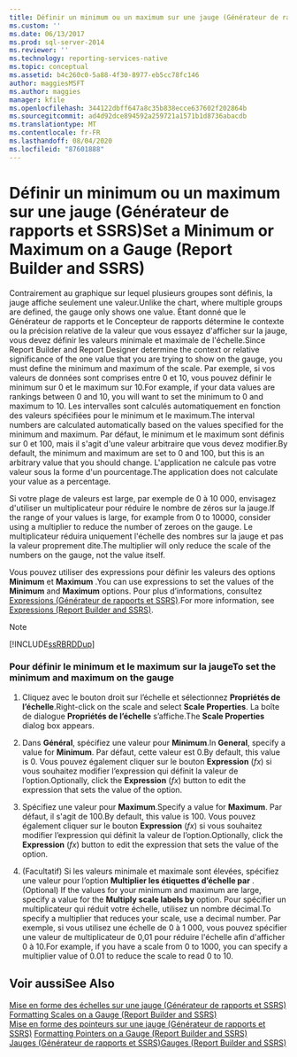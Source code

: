 ```yaml
---
title: Définir un minimum ou un maximum sur une jauge (Générateur de rapports et SSRS) | Microsoft Docs
ms.custom: ''
ms.date: 06/13/2017
ms.prod: sql-server-2014
ms.reviewer: ''
ms.technology: reporting-services-native
ms.topic: conceptual
ms.assetid: b4c260c0-5a88-4f30-8977-eb5cc78fc146
author: maggiesMSFT
ms.author: maggies
manager: kfile
ms.openlocfilehash: 344122dbff647a8c35b838ecce637602f202864b
ms.sourcegitcommit: ad4d92dce894592a259721a1571b1d8736abacdb
ms.translationtype: MT
ms.contentlocale: fr-FR
ms.lasthandoff: 08/04/2020
ms.locfileid: "87601888"
---
```

# <a name="set-a-minimum-or-maximum-on-a-gauge-report-builder-and-ssrs"></a><span data-ttu-id="46b35-102">Définir un minimum ou un maximum sur une jauge (Générateur de rapports et SSRS)</span><span class="sxs-lookup"><span data-stu-id="46b35-102">Set a Minimum or Maximum on a Gauge (Report Builder and SSRS)</span></span>
  <span data-ttu-id="46b35-103">Contrairement au graphique sur lequel plusieurs groupes sont définis, la jauge affiche seulement une valeur.</span><span class="sxs-lookup"><span data-stu-id="46b35-103">Unlike the chart, where multiple groups are defined, the gauge only shows one value.</span></span> <span data-ttu-id="46b35-104">Étant donné que le Générateur de rapports et le Concepteur de rapports détermine le contexte ou la précision relative de la valeur que vous essayez d'afficher sur la jauge, vous devez définir les valeurs minimale et maximale de l'échelle.</span><span class="sxs-lookup"><span data-stu-id="46b35-104">Since Report Builder and Report Designer determine the context or relative significance of the one value that you are trying to show on the gauge, you must define the minimum and maximum of the scale.</span></span> <span data-ttu-id="46b35-105">Par exemple, si vos valeurs de données sont comprises entre 0 et 10, vous pouvez définir le minimum sur 0 et le maximum sur 10.</span><span class="sxs-lookup"><span data-stu-id="46b35-105">For example, if your data values are rankings between 0 and 10, you will want to set the minimum to 0 and maximum to 10.</span></span> <span data-ttu-id="46b35-106">Les intervalles sont calculés automatiquement en fonction des valeurs spécifiées pour le minimum et le maximum.</span><span class="sxs-lookup"><span data-stu-id="46b35-106">The interval numbers are calculated automatically based on the values specified for the minimum and maximum.</span></span> <span data-ttu-id="46b35-107">Par défaut, le minimum et le maximum sont définis sur 0 et 100, mais il s'agit d'une valeur arbitraire que vous devez modifier.</span><span class="sxs-lookup"><span data-stu-id="46b35-107">By default, the minimum and maximum are set to 0 and 100, but this is an arbitrary value that you should change.</span></span> <span data-ttu-id="46b35-108">L'application ne calcule pas votre valeur sous la forme d'un pourcentage.</span><span class="sxs-lookup"><span data-stu-id="46b35-108">The application does not calculate your value as a percentage.</span></span>  
  
 <span data-ttu-id="46b35-109">Si votre plage de valeurs est large, par exemple de 0 à 10 000, envisagez d'utiliser un multiplicateur pour réduire le nombre de zéros sur la jauge.</span><span class="sxs-lookup"><span data-stu-id="46b35-109">If the range of your values is large, for example from 0 to 10000, consider using a multiplier to reduce the number of zeroes on the gauge.</span></span> <span data-ttu-id="46b35-110">Le multiplicateur réduira uniquement l'échelle des nombres sur la jauge et pas la valeur proprement dite.</span><span class="sxs-lookup"><span data-stu-id="46b35-110">The multiplier will only reduce the scale of the numbers on the gauge, not the value itself.</span></span>  
  
 <span data-ttu-id="46b35-111">Vous pouvez utiliser des expressions pour définir les valeurs des options **Minimum** et **Maximum** .</span><span class="sxs-lookup"><span data-stu-id="46b35-111">You can use expressions to set the values of the **Minimum** and **Maximum** options.</span></span> <span data-ttu-id="46b35-112">Pour plus d’informations, consultez [Expressions &#40;Générateur de rapports et SSRS&#41;](expressions-report-builder-and-ssrs.md).</span><span class="sxs-lookup"><span data-stu-id="46b35-112">For more information, see [Expressions &#40;Report Builder and SSRS&#41;](expressions-report-builder-and-ssrs.md).</span></span>  
  
> [!NOTE]  
>  [!INCLUDE[ssRBRDDup](../../includes/ssrbrddup-md.md)]  
  
### <a name="to-set-the-minimum-and-maximum-on-the-gauge"></a><span data-ttu-id="46b35-113">Pour définir le minimum et le maximum sur la jauge</span><span class="sxs-lookup"><span data-stu-id="46b35-113">To set the minimum and maximum on the gauge</span></span>  
  
1.  <span data-ttu-id="46b35-114">Cliquez avec le bouton droit sur l’échelle et sélectionnez **Propriétés de l’échelle**.</span><span class="sxs-lookup"><span data-stu-id="46b35-114">Right-click on the scale and select **Scale Properties**.</span></span> <span data-ttu-id="46b35-115">La boîte de dialogue **Propriétés de l’échelle** s’affiche.</span><span class="sxs-lookup"><span data-stu-id="46b35-115">The **Scale Properties** dialog box appears.</span></span>  
  
2.  <span data-ttu-id="46b35-116">Dans **Général**, spécifiez une valeur pour **Minimum**.</span><span class="sxs-lookup"><span data-stu-id="46b35-116">In **General**, specify a value for **Minimum**.</span></span> <span data-ttu-id="46b35-117">Par défaut, cette valeur est 0.</span><span class="sxs-lookup"><span data-stu-id="46b35-117">By default, this value is 0.</span></span> <span data-ttu-id="46b35-118">Vous pouvez également cliquer sur le bouton **Expression** (*fx*) si vous souhaitez modifier l’expression qui définit la valeur de l’option.</span><span class="sxs-lookup"><span data-stu-id="46b35-118">Optionally, click the **Expression** (*fx*) button to edit the expression that sets the value of the option.</span></span>  
  
3.  <span data-ttu-id="46b35-119">Spécifiez une valeur pour **Maximum**.</span><span class="sxs-lookup"><span data-stu-id="46b35-119">Specify a value for **Maximum**.</span></span> <span data-ttu-id="46b35-120">Par défaut, il s'agit de 100.</span><span class="sxs-lookup"><span data-stu-id="46b35-120">By default, this value is 100.</span></span> <span data-ttu-id="46b35-121">Vous pouvez également cliquer sur le bouton **Expression** (*fx*) si vous souhaitez modifier l’expression qui définit la valeur de l’option.</span><span class="sxs-lookup"><span data-stu-id="46b35-121">Optionally, click the **Expression** (*fx*) button to edit the expression that sets the value of the option.</span></span>  
  
4.  <span data-ttu-id="46b35-122">(Facultatif) Si les valeurs minimale et maximale sont élevées, spécifiez une valeur pour l’option **Multiplier les étiquettes d’échelle par** .</span><span class="sxs-lookup"><span data-stu-id="46b35-122">(Optional) If the values for your minimum and maximum are large, specify a value for the **Multiply scale labels by** option.</span></span> <span data-ttu-id="46b35-123">Pour spécifier un multiplicateur qui réduit votre échelle, utilisez un nombre décimal.</span><span class="sxs-lookup"><span data-stu-id="46b35-123">To specify a multiplier that reduces your scale, use a decimal number.</span></span> <span data-ttu-id="46b35-124">Par exemple, si vous utilisez une échelle de 0 à 1 000, vous pouvez spécifier une valeur de multiplicateur de 0,01 pour réduire l'échelle afin d'afficher 0 à 10.</span><span class="sxs-lookup"><span data-stu-id="46b35-124">For example, if you have a scale from 0 to 1000, you can specify a multiplier value of 0.01 to reduce the scale to read 0 to 10.</span></span>  
  
## <a name="see-also"></a><span data-ttu-id="46b35-125">Voir aussi</span><span class="sxs-lookup"><span data-stu-id="46b35-125">See Also</span></span>  
 <span data-ttu-id="46b35-126">[Mise en forme des échelles sur une jauge &#40;Générateur de rapports et SSRS&#41;](formatting-scales-on-a-gauge-report-builder-and-ssrs.md) </span><span class="sxs-lookup"><span data-stu-id="46b35-126">[Formatting Scales on a Gauge &#40;Report Builder and SSRS&#41;](formatting-scales-on-a-gauge-report-builder-and-ssrs.md) </span></span>  
 <span data-ttu-id="46b35-127">[Mise en forme des pointeurs sur une jauge &#40;Générateur de rapports et SSRS&#41;](formatting-pointers-on-a-gauge-report-builder-and-ssrs.md) </span><span class="sxs-lookup"><span data-stu-id="46b35-127">[Formatting Pointers on a Gauge &#40;Report Builder and SSRS&#41;](formatting-pointers-on-a-gauge-report-builder-and-ssrs.md) </span></span>  
 [<span data-ttu-id="46b35-128">Jauges &#40;Générateur de rapports et SSRS&#41;</span><span class="sxs-lookup"><span data-stu-id="46b35-128">Gauges &#40;Report Builder and SSRS&#41;</span></span>](gauges-report-builder-and-ssrs.md)  
  
  
